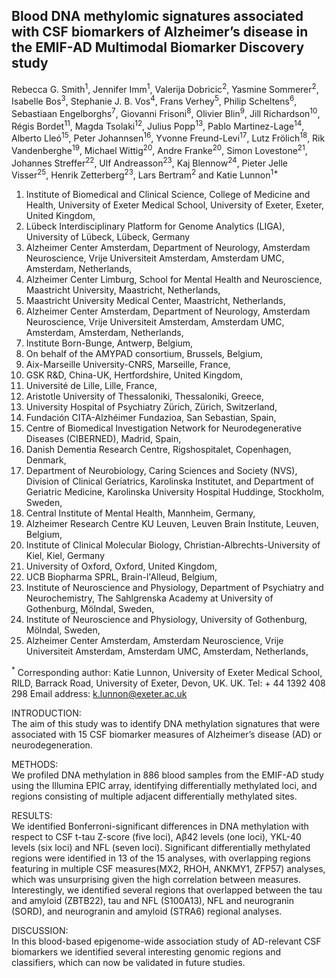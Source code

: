 ## Blood DNA methylomic signatures associated with CSF biomarkers of Alzheimer’s disease in the EMIF-AD Multimodal Biomarker Discovery study

Rebecca G. Smith<sup>1</sup>, Jennifer Imm<sup>1</sup>, Valerija Dobricic<sup>2</sup>, Yasmine Sommerer<sup>2</sup>, Isabelle Bos<sup>3</sup>, Stephanie J. B. Vos<sup>4</sup>, Frans Verhey<sup>5</sup>, Philip Scheltens<sup>6</sup>, Sebastiaan Engelborghs<sup>7</sup>, Giovanni Frisoni<sup>8</sup>, Olivier Blin<sup>9</sup>, Jill Richardson<sup>10</sup>, Régis Bordet<sup>11</sup>, Magda Tsolaki<sup>12</sup>, Julius Popp<sup>13</sup>, Pablo Martinez-Lage<sup>14</sup>, Alberto Lleó<sup>15</sup>, Peter Johannsen<sup>16</sup>, Yvonne Freund-Levi<sup>17</sup>, Lutz Frölich<sup>18</sup>, Rik Vandenberghe<sup>19</sup>, Michael Wittig<sup>20</sup>, Andre Franke<sup>20</sup>, Simon Lovestone<sup>21</sup>, Johannes Streffer<sup>22</sup>, Ulf Andreasson<sup>23</sup>, Kaj Blennow<sup>24</sup>, Pieter Jelle Visser<sup>25</sup>, Henrik Zetterberg<sup>23</sup>, Lars Bertram<sup>2</sup> and Katie Lunnon<sup>1*</sup>

<ol>
  <li>Institute of Biomedical and Clinical Science, College of Medicine and Health, University of Exeter Medical School, University of Exeter, Exeter, United Kingdom, </li>
  <li>Lübeck Interdisciplinary Platform for Genome Analytics (LIGA), University of Lübeck, Lübeck, Germany</li>
  <li>Alzheimer Center Amsterdam, Department of Neurology, Amsterdam Neuroscience, Vrije Universiteit Amsterdam, Amsterdam UMC, Amsterdam, Netherlands, </li>
  <li>Alzheimer Center Limburg, School for Mental Health and Neuroscience, Maastricht University, Maastricht, Netherlands, </li>
  <li>Maastricht University Medical Center, Maastricht, Netherlands, </li>
  <li>Alzheimer Center Amsterdam, Department of Neurology, Amsterdam Neuroscience, Vrije Universiteit Amsterdam, Amsterdam UMC, Amsterdam, Amsterdam, Netherlands, </li>
  <li>Institute Born-Bunge, Antwerp, Belgium, </li>
  <li>On behalf of the AMYPAD consortium, Brussels, Belgium, </li>
  <li>Aix-Marseille University-CNRS, Marseille, France, </li>
  <li>GSK R&D, China-UK, Hertfordshire, United Kingdom, </li>
  <li>Université de Lille, Lille, France, </li>
  <li>Aristotle University of Thessaloniki, Thessaloniki, Greece, </li>
  <li>University Hospital of Psychiatry Zürich, Zürich, Switzerland, </li>
  <li>Fundación CITA-Alzhéimer Fundazioa, San Sebastian, Spain, </li>
  <li>Centre of Biomedical Investigation Network for Neurodegenerative Diseases (CIBERNED), Madrid, Spain, </li>
  <li>Danish Dementia Research Centre, Rigshospitalet, Copenhagen, Denmark, </li>
  <li>Department of Neurobiology, Caring Sciences and Society (NVS), Division of Clinical Geriatrics, Karolinska Institutet, and Department of Geriatric Medicine, Karolinska University Hospital Huddinge, Stockholm, Sweden, </li>
  <li>Central Institute of Mental Health, Mannheim, Germany, </li>
  <li>Alzheimer Research Centre KU Leuven, Leuven Brain Institute, Leuven, Belgium, </li>
  <li>Institute of Clinical Molecular Biology, Christian-Albrechts-University of Kiel, Kiel, Germany</li>
  <li>University of Oxford, Oxford, United Kingdom, </li>
  <li>UCB Biopharma SPRL, Brain-l'Alleud, Belgium,</li>
  <li>Institute of Neuroscience and Physiology, Department of Psychiatry and Neurochemistry, The Sahlgrenska Academy at University of Gothenburg, Mölndal, Sweden, </li>
  <li>Institute of Neuroscience and Physiology, University of Gothenburg, Mölndal, Sweden,</li>
  <li>Alzheimer Center Amsterdam, Amsterdam Neuroscience, Vrije Universiteit Amsterdam, Amsterdam UMC, Amsterdam, Netherlands,</li>
</ol>
  
<sup>*</sup> Corresponding author: Katie Lunnon, University of Exeter Medical School, RILD, Barrack Road, University of Exeter, Devon, UK. UK. Tel: + 44 1392 408 298 Email address: k.lunnon@exeter.ac.uk

<p>INTRODUCTION: 
<br>The aim of this study was to identify DNA methylation signatures that were associated with 15 CSF biomarker measures of Alzheimer’s disease (AD) or neurodegeneration. </p>
<p>METHODS:
<br>We profiled DNA methylation in 886 blood samples from the EMIF-AD study using the Illumina EPIC array, identifying differentially methylated loci, and regions consisting of multiple adjacent differentially methylated sites. </p>
<p>RESULTS:
<br>We identified Bonferroni-significant differences in DNA methylation with respect to CSF t-tau Z-score (five loci), Aβ42 levels (one loci), YKL-40 levels (six loci) and NFL (seven loci). Significant differentially methylated regions were identified in 13 of the 15 analyses, with overlapping regions featuring in multiple CSF measures(MX2, RHOH, ANKMY1, ZFP57) analyses, which was unsurprising given the high correlation between measures. Interestingly, we identified several regions that overlapped between the tau and amyloid (ZBTB22), tau and NFL (S100A13), NFL and neurogranin (SORD), and neurogranin and amyloid (STRA6) regional analyses.</p>
<p>DISCUSSION:
<br>In this blood-based epigenome-wide association study of AD-relevant CSF biomarkers we identified several interesting genomic regions and classifiers, which can now be validated in future studies.</p>
